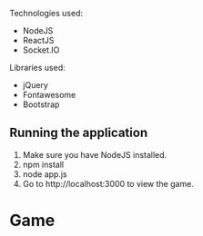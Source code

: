 Technologies used:

* NodeJS
* ReactJS
* Socket.IO

Libraries used:

* jQuery
* Fontawesome
* Bootstrap

## Running the application

1. Make sure you have NodeJS installed.
2. npm install
3. node app.js
4. Go to http://localhost:3000 to view the game.
# Game
